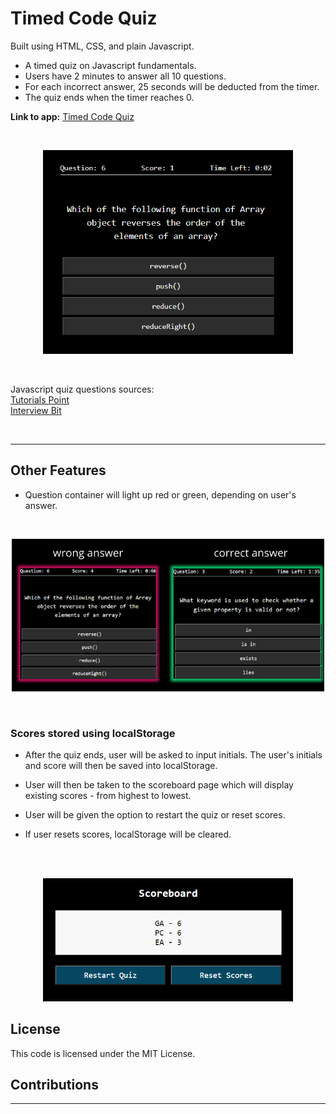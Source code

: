 # Timed Code Quiz

Built using HTML, CSS, and plain Javascript.

- A timed quiz on Javascript fundamentals.
- Users have 2 minutes to answer all 10 questions.
- For each incorrect answer, 25 seconds will be deducted from the timer.
- The quiz ends when the timer reaches 0.

<b>Link to app:</b> [Timed Code Quiz](https://nvsco-10.github.io/timed-code-quiz/)

<br>

<p align="center">
<img src="./img/question.PNG" width="400" />
</p>

<br>

Javascript quiz questions sources: <br>
[Tutorials Point](https://www.tutorialspoint.com/javascript/javascript_online_quiz.htm) <br>
[Interview Bit](https://www.interviewbit.com/javascript-mcq/)

<br>
<hr>

## Other Features

- Question container will light up red or green, depending on user's answer.

<br>

<p align="center">
<img src="./img/answer.PNG" width="500" />
</p>

<br>

### Scores stored using localStorage

- After the quiz ends, user will be asked to input initials.
The user's initials and score will then be saved into localStorage.

- User will then be taken to the scoreboard page which will display existing scores - from highest to lowest.

- User will be given the option to restart the quiz or reset scores.

- If user resets scores, localStorage will be cleared.
<br>
<br>

<p align="center">
<img src="./img/scoreboard.PNG" width="400" />
</p>

## License 

This code is licensed under the MIT License.


## Contributions

--------------